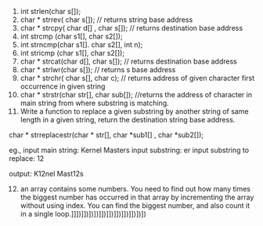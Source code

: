 1) int strlen(char s[]);
 2)  char * strrev( char s[]); // returns string base address
 3) char * strcpy( char d[] , char s[]);  // returns destination base address
 4) int  strcmp (char s1[], char s2[]);
 5) int strncmp(char s1[]. char s2[], int n);
 6) int stricmp (char s1[], char s2[]);
7) char  * strcat(char d[], char s[]); // returns destination base address
8) char * strlwr(char s[]); // returns s base address
9) char * strchr( char s[], char c); // returns address of given character first occurrence in given string
10) char * strstr(char str[], char sub[]); //returns the address of character in main string from where substring is matching.
11) Write a function to replace a given substring by another string of same length in a given string, return the destination string base address.

char * strreplacestr(char * str[], char *sub1[] , char *sub2[]);

eg., input main string: Kernel Masters
input substring: er
input substring to replace: 12

output: K12nel Mast12s

12) an array contains some numbers. You need to find out how many times the biggest number has occurred in that array by incrementing the array without using index. You can find the biggest number, and also count it in a single loop.]]])]])])])]])]])]])]])]])])])

